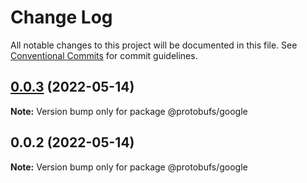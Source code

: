 # Change Log

All notable changes to this project will be documented in this file.
See [Conventional Commits](https://conventionalcommits.org) for commit guidelines.

## [0.0.3](https://github.com/pyramation/protobufs/compare/@protobufs/google@0.0.2...@protobufs/google@0.0.3) (2022-05-14)

**Note:** Version bump only for package @protobufs/google





## 0.0.2 (2022-05-14)

**Note:** Version bump only for package @protobufs/google
